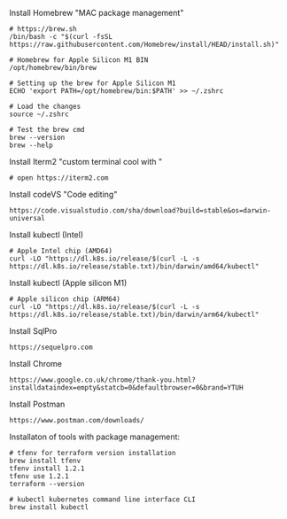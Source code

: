 Install Homebrew "MAC package management" 
```
# https://brew.sh
/bin/bash -c "$(curl -fsSL https://raw.githubusercontent.com/Homebrew/install/HEAD/install.sh)"

# Homebrew for Apple Silicon M1 BIN
/opt/homebrew/bin/brew

# Setting up the brew for Apple Silicon M1
ECHO 'export PATH=/opt/homebrew/bin:$PATH' >> ~/.zshrc

# Load the changes
source ~/.zshrc

# Test the brew cmd
brew --version
brew --help
```

Install Iterm2 "custom terminal cool with "
```
# open https://iterm2.com 
```

Install codeVS "Code editing"
```
https://code.visualstudio.com/sha/download?build=stable&os=darwin-universal
```

Install kubectl (Intel)
```
# Apple Intel chip (AMD64)
curl -LO "https://dl.k8s.io/release/$(curl -L -s https://dl.k8s.io/release/stable.txt)/bin/darwin/amd64/kubectl"
```

Install kubectl (Apple silicon M1)
```
# Apple silicon chip (ARM64)
curl -LO "https://dl.k8s.io/release/$(curl -L -s https://dl.k8s.io/release/stable.txt)/bin/darwin/arm64/kubectl"
```

Install SqlPro
```
https://sequelpro.com
```

Install Chrome
```
https://www.google.co.uk/chrome/thank-you.html?installdataindex=empty&statcb=0&defaultbrowser=0&brand=YTUH
```

Install Postman
```
https://www.postman.com/downloads/
```

Installaton of tools with package management:
```
# tfenv for terraform version installation
brew install tfenv
tfenv install 1.2.1
tfenv use 1.2.1
terraform --version

# kubectl kubernetes command line interface CLI
brew install kubectl
```



